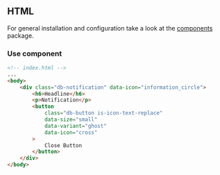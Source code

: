 <!--
SPDX-FileCopyrightText: 2025 DB Systel GmbH

SPDX-License-Identifier: Apache-2.0
-->

## HTML

For general installation and configuration take a look at the [components](https://www.npmjs.com/package/@db-ui/components) package.

### Use component

```html index.html
<!-- index.html -->
...
<body>
	<div class="db-notification" data-icon="information_circle">
		<h6>Headline</h6>
		<p>Notification</p>
		<button
			class="db-button is-icon-text-replace"
			data-size="small"
			data-variant="ghost"
			data-icon="cross"
		>
			Close Button
		</button>
	</div>
</body>
```
